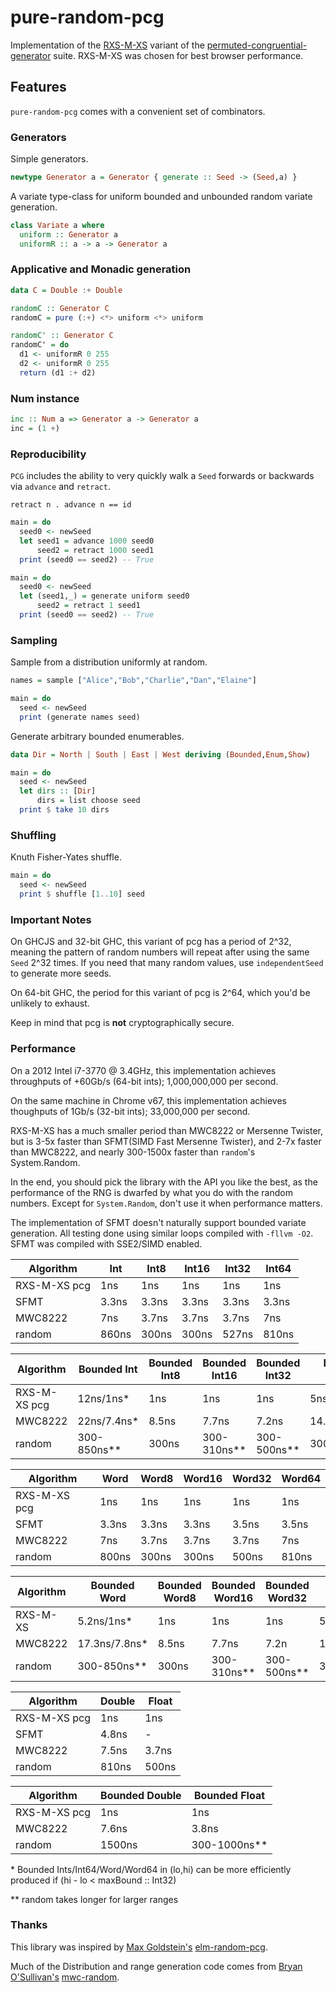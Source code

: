 # pure-random-pcg

Implementation of the [RXS-M-XS](https://en.wikipedia.org/wiki/Permuted_congruential_generator#Variants) variant of the [permuted-congruential-generator](https://en.wikipedia.org/wiki/Permuted_congruential_generator) suite. RXS-M-XS was chosen for best browser performance.

## Features

`pure-random-pcg` comes with a convenient set of combinators.

### Generators 

Simple generators.

```haskell
newtype Generator a = Generator { generate :: Seed -> (Seed,a) }
```

A variate type-class for uniform bounded and unbounded random variate generation.

```haskell
class Variate a where
  uniform :: Generator a
  uniformR :: a -> a -> Generator a
```

### Applicative and Monadic generation

```haskell
data C = Double :+ Double

randomC :: Generator C
randomC = pure (:+) <*> uniform <*> uniform

randomC' :: Generator C
randomC' = do
  d1 <- uniformR 0 255
  d2 <- uniformR 0 255
  return (d1 :+ d2)
```

### Num instance

```haskell
inc :: Num a => Generator a -> Generator a
inc = (1 +)
```

### Reproducibility

`PCG` includes the ability to very quickly walk a `Seed` forwards or backwards via `advance` and `retract`.

```retract n . advance n == id```

```haskell
main = do
  seed0 <- newSeed
  let seed1 = advance 1000 seed0
      seed2 = retract 1000 seed1
  print (seed0 == seed2) -- True
```

```haskell
main = do
  seed0 <- newSeed
  let (seed1,_) = generate uniform seed0
      seed2 = retract 1 seed1
  print (seed0 == seed2) -- True
```

### Sampling

Sample from a distribution uniformly at random.

```haskell
names = sample ["Alice","Bob","Charlie","Dan","Elaine"]

main = do
  seed <- newSeed
  print (generate names seed)
```

Generate arbitrary bounded enumerables.

```haskell
data Dir = North | South | East | West deriving (Bounded,Enum,Show)

main = do
  seed <- newSeed
  let dirs :: [Dir]
      dirs = list choose seed
  print $ take 10 dirs
```

### Shuffling

Knuth Fisher-Yates shuffle.

```haskell
main = do
  seed <- newSeed
  print $ shuffle [1..10] seed
```

### Important Notes

On GHCJS and 32-bit GHC, this variant of pcg has a period of 2^32, meaning the pattern of random numbers will repeat after using the same `Seed` 2^32 times. If you need that many random values, use `independentSeed` to generate more seeds.

On 64-bit GHC, the period for this variant of pcg is 2^64, which you'd be unlikely to exhaust.

Keep in mind that pcg is **not** cryptographically secure.

### Performance

On a 2012 Intel i7-3770 @ 3.4GHz, this implementation achieves throughputs of +60Gb/s (64-bit ints); 1,000,000,000 per second.

On the same machine in Chrome v67, this implementation achieves thoughputs of 1Gb/s (32-bit ints); 33,000,000 per second.

RXS-M-XS has a much smaller period than MWC8222 or Mersenne Twister, but is 3-5x faster than SFMT(SIMD Fast Mersenne Twister), and 2-7x faster than MWC8222, and nearly 300-1500x faster than `random`'s System.Random.

In the end, you should pick the library with the API you like the best, as the performance of the RNG is dwarfed by what you do with the random numbers. Except for `System.Random`, don't use it when performance matters.

The implementation of SFMT doesn't naturally support bounded variate generation. All testing done using similar loops compiled with `-fllvm -O2`. SFMT was compiled with SSE2/SIMD enabled.

| Algorithm    | Int   | Int8  | Int16 | Int32 | Int64 |
| ------------ | ----- | ----- | ----- | ----- | ----- | 
| RXS-M-XS pcg | 1ns   | 1ns   | 1ns   | 1ns   | 1ns   | 
| SFMT         | 3.3ns | 3.3ns | 3.3ns | 3.3ns | 3.3ns |
| MWC8222      | 7ns   | 3.7ns | 3.7ns | 3.7ns | 7ns   |
| random       | 860ns | 300ns | 300ns | 527ns | 810ns |


| Algorithm    | Bounded Int  | Bounded Int8 | Bounded Int16 | Bounded Int32 | Bounded Int64  |
| ------------ | ------------ | ------------ | ------------- | ------------- | -------------- |
| RXS-M-XS pcg | 12ns/1ns*    | 1ns          | 1ns           | 1ns           | 5ns/1ns*       |
| MWC8222      | 22ns/7.4ns*  | 8.5ns        | 7.7ns         | 7.2ns         | 14.9ns/7.4ns*  |
| random       | 300-850ns**  | 300ns        | 300-310ns**   | 300-500ns**   | 300-850ns      |        

| Algorithm    | Word  | Word8 | Word16 | Word32 | Word64 |
| ------------ | ----- | ----- | ------ | ------ | ------ |
| RXS-M-XS pcg | 1ns   | 1ns   | 1ns    | 1ns    | 1ns    |
| SFMT         | 3.3ns | 3.3ns | 3.3ns  | 3.5ns  | 3.5ns  |
| MWC8222      | 7ns   | 3.7ns | 3.7ns  | 3.7ns  | 7ns    |
| random       | 800ns | 300ns | 300ns  | 500ns  | 810ns  |

| Algorithm    | Bounded Word  | Bounded Word8 | Bounded Word16 | Bounded Word32 | Bounded Word64  |
| ------------ | ------------- | ------------- | -------------- | -------------- | --------------- |
| RXS-M-XS     | 5.2ns/1ns*    | 1ns           | 1ns            | 1ns            | 5.2ns/1ns*      |
| MWC8222      | 17.3ns/7.8ns* | 8.5ns         | 7.7ns          | 7.2n           | 17.3ns/7.3ns*   |
| random       | 300-850ns**   | 300ns         | 300-310ns**    | 300-500ns**    | 300-850ns**     |

| Algorithm    | Double | Float | 
| ------------ | ------ | ----- | 
| RXS-M-XS pcg | 1ns    | 1ns   |
| SFMT         | 4.8ns  | -     |
| MWC8222      | 7.5ns  | 3.7ns |
| random       | 810ns  | 500ns |

| Algorithm    | Bounded Double | Bounded Float |
| ------------ | -------------- | ------------- |
| RXS-M-XS pcg | 1ns            | 1ns           |
| MWC8222      | 7.6ns          | 3.8ns         |
| random       | 1500ns         | 300-1000ns**  |

\* Bounded Ints/Int64/Word/Word64 in (lo,hi) can be more efficiently produced if (hi - lo < maxBound :: Int32)

\** random takes longer for larger ranges

### Thanks

This library was inspired by [Max Goldstein's](https://github.com/mgold) [elm-random-pcg](https://github.com/mgold/elm-random-pcg).

Much of the Distribution and range generation code comes from [Bryan O'Sullivan's](https://github.com/bos) [mwc-random](https://github.com/bos/mwc-random).